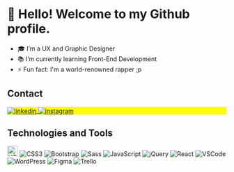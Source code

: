 # 👋 Hello! Welcome to my Github profile.

- 🎓 I’m a UX and Graphic Designer <!-- - 🔭 I’m currently working at [Link visible name](https://address.com) -->
- 📚 I’m currently learning Front-End Development
- ⚡ Fun fact: I'm a world-renowned rapper ;p

## Contact

<p align="left" style="background:yellow">
<a href="https://linkedin.com/in/gprado-dev" target="_blank">
  <img align="center" src="https://img.shields.io/badge/-gprado.dev-05122A?style=flat&logo=linkedin" alt="linkedin"/>
</a>
<a href="https://instagram.com/pradorap" target="_blank">
 <img align="center" src="https://img.shields.io/badge/-pradorap-05122A?style=flat&logo=instagram" alt="instagram"/>
</a>
</p>

## Technologies and Tools

<img src="https://cdn.jsdelivr.net/gh/devicons/devicon/icons/html5/html5-original.svg" alt="HTML5" width="24px" height="24px"/>
<img src="https://cdn.jsdelivr.net/gh/devicons/devicon/icons/css3/css3-original.svg" alt="CSS3"/>
<img src="https://cdn.jsdelivr.net/gh/devicons/devicon/icons/bootstrap/bootstrap-original.svg" alt="Bootstrap" />
<img src="https://cdn.jsdelivr.net/gh/devicons/devicon/icons/sass/sass-original.svg" alt="Sass" />
<img src="https://cdn.jsdelivr.net/gh/devicons/devicon/icons/javascript/javascript-original.svg" alt="JavaScript"/>
<img src="https://cdn.jsdelivr.net/gh/devicons/devicon/icons/jquery/jquery-original.svg" alt="jQuery"/>
<img src="https://cdn.jsdelivr.net/gh/devicons/devicon/icons/react/react-original.svg" alt="React"/>

<img src="https://cdn.jsdelivr.net/gh/devicons/devicon/icons/vscode/vscode-original.svg" alt="VSCode"/>
<img src="https://cdn.jsdelivr.net/gh/devicons/devicon/icons/wordpress/wordpress-original.svg" alt="WordPress"/>
<img src="https://cdn.jsdelivr.net/gh/devicons/devicon/icons/figma/figma-original.svg" alt="Figma"/>
<img src="https://cdn.jsdelivr.net/gh/devicons/devicon/icons/trello/trello-plain.svg" alt="Trello"/>
<!--
**gprado-dev/gprado-dev** is a ✨ _special_ ✨ repository because its `README.md` (this file) appears on your GitHub profile.

Here are some ideas to get you started:

- 🔭 I’m currently working on ...
- 🌱 I’m currently learning ...
- 👯 I’m looking to collaborate on ...
- 🤔 I’m looking for help with ...
- 💬 Ask me about ...
- 📫 How to reach me: ...
- 😄 Pronouns: ...
- ⚡ Fun fact: ...
-->
